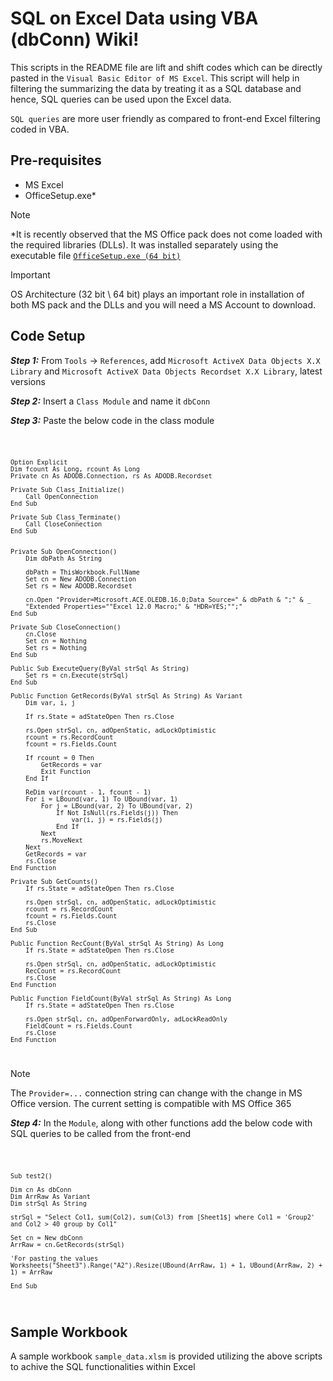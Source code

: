 # SQL on Excel Data using VBA (dbConn) Wiki!

This scripts in the README file are lift and shift codes which can be directly pasted in the `Visual Basic Editor of MS Excel`. This script will help in filtering the summarizing the data by treating it as a SQL database and hence, SQL queries can be used upon the Excel data.

`SQL queries` are more user friendly as compared to front-end Excel filtering coded in VBA.

## Pre-requisites

- MS Excel
- OfficeSetup.exe*

> [!NOTE]
> *It is recently observed that the MS Office pack does not come loaded with the required libraries (DLLs). It was installed separately using the executable file [`OfficeSetup.exe (64 bit)`](https://c2rsetup.officeapps.live.com/c2r/download.aspx?ProductreleaseID=AccessRuntimeRetail&language=en-us&platform=x64)

> [!IMPORTANT]
> OS Architecture (32 bit \ 64 bit) plays an important role in installation of both MS pack and the DLLs and you will need a MS Account to download.


## Code Setup

<b><i>Step 1:</b></i> From `Tools` -> `References`, add `Microsoft ActiveX Data Objects X.X Library` and `Microsoft ActiveX Data Objects Recordset X.X Library`, latest versions


<b><i>Step 2:</b></i> Insert a `Class Module` and name it `dbConn`

<b><i>Step 3:</b></i> Paste the below code in the class module

<code>

    Option Explicit
    Dim fcount As Long, rcount As Long
    Private cn As ADODB.Connection, rs As ADODB.Recordset

    Private Sub Class_Initialize()
        Call OpenConnection
    End Sub

    Private Sub Class_Terminate()
        Call CloseConnection
    End Sub


    Private Sub OpenConnection()
        Dim dbPath As String

        dbPath = ThisWorkbook.FullName
        Set cn = New ADODB.Connection
        Set rs = New ADODB.Recordset
        
        cn.Open "Provider=Microsoft.ACE.OLEDB.16.0;Data Source=" & dbPath & ";" & _
        "Extended Properties=""Excel 12.0 Macro;" & "HDR=YES;"";"
    End Sub

    Private Sub CloseConnection()
        cn.Close
        Set cn = Nothing
        Set rs = Nothing
    End Sub

    Public Sub ExecuteQuery(ByVal strSql As String)
        Set rs = cn.Execute(strSql)
    End Sub

    Public Function GetRecords(ByVal strSql As String) As Variant
        Dim var, i, j
        
        If rs.State = adStateOpen Then rs.Close
        
        rs.Open strSql, cn, adOpenStatic, adLockOptimistic
        rcount = rs.RecordCount
        fcount = rs.Fields.Count
        
        If rcount = 0 Then
            GetRecords = var
            Exit Function
        End If
        
        ReDim var(rcount - 1, fcount - 1)
        For i = LBound(var, 1) To UBound(var, 1)
            For j = LBound(var, 2) To UBound(var, 2)
                If Not IsNull(rs.Fields(j)) Then
                    var(i, j) = rs.Fields(j)
                End If
            Next
            rs.MoveNext
        Next
        GetRecords = var
        rs.Close
    End Function

    Private Sub GetCounts()
        If rs.State = adStateOpen Then rs.Close
        
        rs.Open strSql, cn, adOpenStatic, adLockOptimistic
        rcount = rs.RecordCount
        fcount = rs.Fields.Count
        rs.Close
    End Sub

    Public Function RecCount(ByVal strSql As String) As Long
        If rs.State = adStateOpen Then rs.Close
        
        rs.Open strSql, cn, adOpenStatic, adLockOptimistic
        RecCount = rs.RecordCount
        rs.Close
    End Function

    Public Function FieldCount(ByVal strSql As String) As Long
        If rs.State = adStateOpen Then rs.Close
        
        rs.Open strSql, cn, adOpenForwardOnly, adLockReadOnly
        FieldCount = rs.Fields.Count
        rs.Close
    End Function

</code>

>[!NOTE]
> The `Provider=...` connection string can change with the change in MS Office version. The current setting is compatible with MS Office 365

<b><i>Step 4:</b></i> In the `Module`, along with other functions add the below code with SQL queries to be called from the front-end


<code>

    Sub test2()

    Dim cn As dbConn
    Dim ArrRaw As Variant
    Dim strSql As String

    strSql = "Select Col1, sum(Col2), sum(Col3) from [Sheet1$] where Col1 = 'Group2' and Col2 > 40 group by Col1"

    Set cn = New dbConn
    ArrRaw = cn.GetRecords(strSql)

    'For pasting the values
    Worksheets("Sheet3").Range("A2").Resize(UBound(ArrRaw, 1) + 1, UBound(ArrRaw, 2) + 1) = ArrRaw

    End Sub

</code>

## Sample Workbook

A sample workbook `sample_data.xlsm` is provided utilizing the above scripts to achive the SQL functionalities within Excel